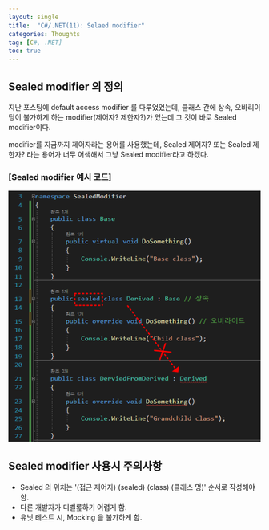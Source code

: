 ```yaml
---
layout: single
title:  "C#/.NET(11): Selaed modifier"
categories: Thoughts
tag: [C#, .NET]
toc: true 
---
```


## Sealed modifier 의 정의

지난 포스팅에 default access modifier 를 다루었었는데, 클래스 간에 상속, 오바리이딩이 불가하게 하는 modifier(제어자? 제한자?)가 있는데 그 것이 바로 Sealed modifier이다.

modifier를 지금까지 제어자라는 용어를 사용했는데, Sealed 제어자? 또는 Sealed 제한자? 라는 용어가 너무 어색해서 그냥 Sealed modifier라고 하겠다.



### [Sealed modifier 예시 코드] 

![image-20220702093931350](/assets/img/image-20220702093931350.png)



## Sealed modifier 사용시 주의사항

- Sealed 의 위치는 '(접근 제어자) (sealed) (class) (클래스 명)' 순서로 작성해야 함.
- 다른 개발자가 디벨롶하기 어렵게 함.
- 유닛 테스트 시, Mocking 을 불가하게 함.
